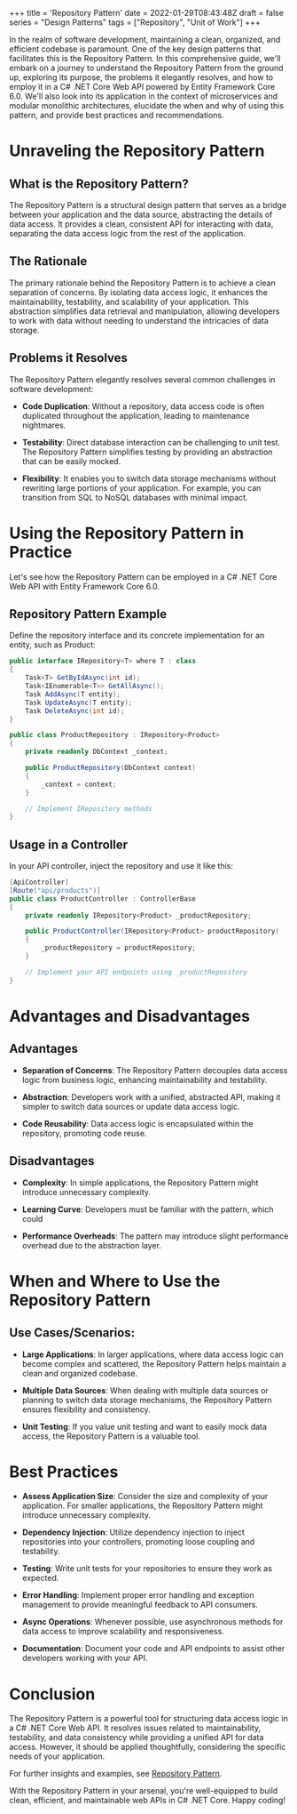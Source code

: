 +++
title = 'Repository Pattern'
date = 2022-01-29T08:43:48Z
draft = false
series = "Design Patterns"
tags = ["Repository", "Unit of Work"]
+++

In the realm of software development, maintaining a clean, organized, and efficient codebase is paramount. One of the key design patterns that facilitates this is the Repository Pattern. In this comprehensive guide, we'll embark on a journey to understand the Repository Pattern from the ground up, exploring its purpose, the problems it elegantly resolves, and how to employ it in a C# .NET Core Web API powered by Entity Framework Core 6.0. We'll also look into its application in the context of microservices and modular monolithic architectures, elucidate the when and why of using this pattern, and provide best practices and recommendations.

# Unraveling the Repository Pattern

## What is the Repository Pattern?

The Repository Pattern is a structural design pattern that serves as a bridge between your application and the data source, abstracting the details of data access. It provides a clean, consistent API for interacting with data, separating the data access logic from the rest of the application.

## The Rationale

The primary rationale behind the Repository Pattern is to achieve a clean separation of concerns. By isolating data access logic, it enhances the maintainability, testability, and scalability of your application. This abstraction simplifies data retrieval and manipulation, allowing developers to work with data without needing to understand the intricacies of data storage.

## Problems it Resolves

The Repository Pattern elegantly resolves several common challenges in software development:

- **Code Duplication**: Without a repository, data access code is often duplicated throughout the application, leading to maintenance nightmares.

- **Testability**: Direct database interaction can be challenging to unit test. The Repository Pattern simplifies testing by providing an abstraction that can be easily mocked.

- **Flexibility**: It enables you to switch data storage mechanisms without rewriting large portions of your application. For example, you can transition from SQL to NoSQL databases with minimal impact.

# Using the Repository Pattern in Practice

Let's see how the Repository Pattern can be employed in a C# .NET Core Web API with Entity Framework Core 6.0.

## Repository Pattern Example

Define the repository interface and its concrete implementation for an entity, such as Product:

```csharp
public interface IRepository<T> where T : class
{
    Task<T> GetByIdAsync(int id);
    Task<IEnumerable<T>> GetAllAsync();
    Task AddAsync(T entity);
    Task UpdateAsync(T entity);
    Task DeleteAsync(int id);
}

public class ProductRepository : IRepository<Product>
{
    private readonly DbContext _context;

    public ProductRepository(DbContext context)
    {
        _context = context;
    }

    // Implement IRepository methods
}
```

## Usage in a Controller

In your API controller, inject the repository and use it like this:

```csharp
[ApiController]
[Route("api/products")]
public class ProductController : ControllerBase
{
    private readonly IRepository<Product> _productRepository;

    public ProductController(IRepository<Product> productRepository)
    {
        _productRepository = productRepository;
    }

    // Implement your API endpoints using _productRepository
}
```

# Advantages and Disadvantages

## Advantages

- **Separation of Concerns**: The Repository Pattern decouples data access logic from business logic, enhancing maintainability and testability.

- **Abstraction**: Developers work with a unified, abstracted API, making it simpler to switch data sources or update data access logic.

- **Code Reusability**: Data access logic is encapsulated within the repository, promoting code reuse.

## Disadvantages

- **Complexity**: In simple applications, the Repository Pattern might introduce unnecessary complexity.

- **Learning Curve**: Developers must be familiar with the pattern, which could

- **Performance Overheads**: The pattern may introduce slight performance overhead due to the abstraction layer.

# When and Where to Use the Repository Pattern

## Use Cases/Scenarios:

- **Large Applications**: In larger applications, where data access logic can become complex and scattered, the Repository Pattern helps maintain a clean and organized codebase.

- **Multiple Data Sources**: When dealing with multiple data sources or planning to switch data storage mechanisms, the Repository Pattern ensures flexibility and consistency.

- **Unit Testing**: If you value unit testing and want to easily mock data access, the Repository Pattern is a valuable tool.

# Best Practices

- **Assess Application Size**: Consider the size and complexity of your application. For smaller applications, the Repository Pattern might introduce unnecessary complexity.

- **Dependency Injection**: Utilize dependency injection to inject repositories into your controllers, promoting loose coupling and testability.

- **Testing**: Write unit tests for your repositories to ensure they work as expected.

- **Error Handling**: Implement proper error handling and exception management to provide meaningful feedback to API consumers.

- **Async Operations**: Whenever possible, use asynchronous methods for data access to improve scalability and responsiveness.

- **Documentation**: Document your code and API endpoints to assist other developers working with your API.

# Conclusion

The Repository Pattern is a powerful tool for structuring data access logic in a C# .NET Core Web API. It resolves issues related to maintainability, testability, and data consistency while providing a unified API for data access. However, it should be applied thoughtfully, considering the specific needs of your application.

For further insights and examples, see [Repository Pattern](https://docs.microsoft.com/en-us/ef/core/dbcontext-configuration/#repository-pattern).

With the Repository Pattern in your arsenal, you're well-equipped to build clean, efficient, and maintainable web APIs in C# .NET Core. Happy coding!
